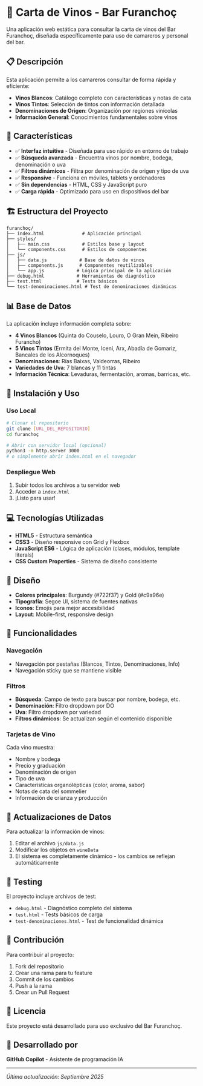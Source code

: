 # 🍷 Carta de Vinos - Bar Furanchoç

Una aplicación web estática para consultar la carta de vinos del Bar Furanchoç, diseñada específicamente para uso de camareros y personal del bar.

## 📋 Descripción

Esta aplicación permite a los camareros consultar de forma rápida y eficiente:
- **Vinos Blancos**: Catálogo completo con características y notas de cata
- **Vinos Tintos**: Selección de tintos con información detallada
- **Denominaciones de Origen**: Organización por regiones vinícolas
- **Información General**: Conocimientos fundamentales sobre vinos

## 🚀 Características

- ✅ **Interfaz intuitiva** - Diseñada para uso rápido en entorno de trabajo
- ✅ **Búsqueda avanzada** - Encuentra vinos por nombre, bodega, denominación o uva
- ✅ **Filtros dinámicos** - Filtra por denominación de origen y tipo de uva
- ✅ **Responsive** - Funciona en móviles, tablets y ordenadores
- ✅ **Sin dependencias** - HTML, CSS y JavaScript puro
- ✅ **Carga rápida** - Optimizado para uso en dispositivos del bar

## 🏗️ Estructura del Proyecto

```
furanchoç/
├── index.html              # Aplicación principal
├── styles/
│   ├── main.css            # Estilos base y layout
│   └── components.css      # Estilos de componentes
├── js/
│   ├── data.js            # Base de datos de vinos
│   ├── components.js      # Componentes reutilizables
│   └── app.js            # Lógica principal de la aplicación
├── debug.html            # Herramientas de diagnóstico
├── test.html             # Tests básicos
└── test-denominaciones.html # Test de denominaciones dinámicas
```

## 📊 Base de Datos

La aplicación incluye información completa sobre:
- **4 Vinos Blancos** (Quinta do Couselo, Louro, O Gran Mein, Ribeiro Furancho)
- **5 Vinos Tintos** (Ermita del Monte, Iceni, Arx, Abadía de Gomariz, Bancales de los Alcornoques)
- **Denominaciones**: Rías Baixas, Valdeorras, Ribeiro
- **Variedades de Uva**: 7 blancas y 11 tintas
- **Información Técnica**: Levaduras, fermentación, aromas, barricas, etc.

## 🔧 Instalación y Uso

### Uso Local
```bash
# Clonar el repositorio
git clone [URL_DEL_REPOSITORIO]
cd furanchoç

# Abrir con servidor local (opcional)
python3 -m http.server 3000
# o simplemente abrir index.html en el navegador
```

### Despliegue Web
1. Subir todos los archivos a tu servidor web
2. Acceder a `index.html`
3. ¡Listo para usar!

## 💻 Tecnologías Utilizadas

- **HTML5** - Estructura semántica
- **CSS3** - Diseño responsive con Grid y Flexbox
- **JavaScript ES6** - Lógica de aplicación (clases, módulos, template literals)
- **CSS Custom Properties** - Sistema de diseño consistente

## 🎨 Diseño

- **Colores principales**: Burgundy (#722f37) y Gold (#c9a96e)
- **Tipografía**: Segoe UI, sistema de fuentes nativas
- **Iconos**: Emojis para mejor accesibilidad
- **Layout**: Mobile-first, responsive design

## 📱 Funcionalidades

### Navegación
- Navegación por pestañas (Blancos, Tintos, Denominaciones, Info)
- Navegación sticky que se mantiene visible

### Filtros
- **Búsqueda**: Campo de texto para buscar por nombre, bodega, etc.
- **Denominación**: Filtro dropdown por DO
- **Uva**: Filtro dropdown por variedad
- **Filtros dinámicos**: Se actualizan según el contenido disponible

### Tarjetas de Vino
Cada vino muestra:
- Nombre y bodega
- Precio y graduación
- Denominación de origen
- Tipo de uva
- Características organolépticas (color, aroma, sabor)
- Notas de cata del sommelier
- Información de crianza y producción

## 🔄 Actualizaciones de Datos

Para actualizar la información de vinos:
1. Editar el archivo `js/data.js`
2. Modificar los objetos en `wineData`
3. El sistema es completamente dinámico - los cambios se reflejan automáticamente

## 🧪 Testing

El proyecto incluye archivos de test:
- `debug.html` - Diagnóstico completo del sistema
- `test.html` - Tests básicos de carga
- `test-denominaciones.html` - Test de funcionalidad dinámica

## 📝 Contribución

Para contribuir al proyecto:
1. Fork del repositorio
2. Crear una rama para tu feature
3. Commit de los cambios
4. Push a la rama
5. Crear un Pull Request

## 📄 Licencia

Este proyecto está desarrollado para uso exclusivo del Bar Furanchoç.

## 👥 Desarrollado por

**GitHub Copilot** - Asistente de programación IA

---

*Última actualización: Septiembre 2025*
